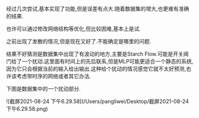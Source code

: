 经过几次尝试,基本实现了功能,但是误差有点大.随着数据集的增大,也更难有准确的结果.

也许可以通过修改网络结构等优化,但比较困难,基本上是试.

之前出现了发散的情况,但是现在又好了.不能确定是哪里的问题.

结果不好猜测是数据集中出现了有波动的地方,主要是Starch Flow.可能是开关阀门给了一个扰动.这里面有时间上的先后联系,但是MLP可能更适合一个静态的系统,因为它只会根据当前的输入给出输出.这种给个扰动的情况感觉它就不太好预测,也许该考虑带时序的网络或者其它办法.

下图是数据集中的一个扰动部分.

![截屏2021-08-24 下午6.29.58](/Users/pangliwei/Desktop/截屏2021-08-24 下午6.29.58.png)